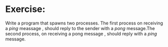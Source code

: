 # Exercise:

Write a program that spawns two processes. The first process on
receiving a _ping_ meassage , should reply to the sender with a _pong_
message.The second process, on receiving a pong message , should 
reply with a _ping_ message.

